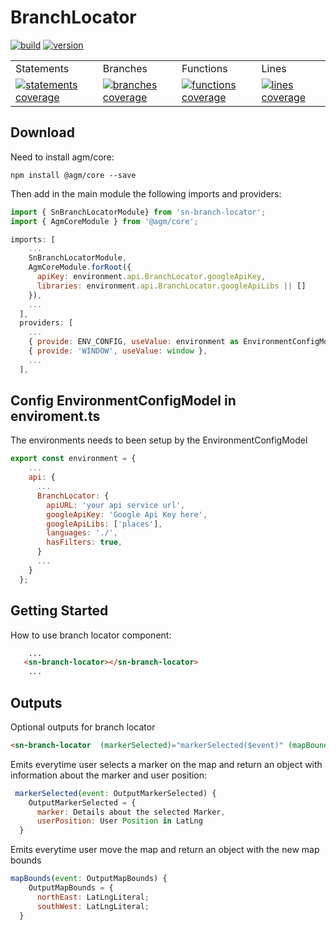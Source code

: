 # BranchLocator


<a href="https://nexus.devops.blue4sky.com/" rel="nofollow"><img id="Build" src="https://img.shields.io/badge/Build-OK-green.svg" alt="build"></a>
<a href="https://nexus.devops.blue4sky.com/" rel="nofollow"><img id="Version" src="https://img.shields.io/badge/Version-1.0.1-green.svg" alt="version"></a>

<table id="Coverage">
<tr><td>Statements</td><td>Branches</td><td>Functions</td><td>Lines</td></tr>
<tr>
<td>
<a href="https://nexus.devops.blue4sky.com/" rel="nofollow"><img id="Statements" src="https://img.shields.io/badge/Coverage-91.13%25-green.svg" alt="statements coverage"></a>
</td>
<td>
<a href="https://nexus.devops.blue4sky.com/" rel="nofollow"><img id="Branches" src="https://img.shields.io/badge/Coverage-75.48%25-green.svg" alt="branches coverage"></a>
</td>
<td>
<a href="https://nexus.devops.blue4sky.com/" rel="nofollow"><img id="Functions" src="https://img.shields.io/badge/Coverage-85.58%25-green.svg" alt="functions coverage"></a>
</td>
<td>
<a href="https://nexus.devops.blue4sky.com/" rel="nofollow"><img id="Lines" src="https://img.shields.io/badge/Coverage-90.83%25-green.svg" alt="lines coverage"></a>
</td>
</tr>
</table>




## Download
Need to install agm/core:

```npm
npm install @agm/core --save
```
Then add in the main module the following imports and providers:

```typescript
import { SnBranchLocatorModule} from 'sn-branch-locator';
import { AgmCoreModule } from '@agm/core';
```

```js
imports: [
    ...
    SnBranchLocatorModule,
    AgmCoreModule.forRoot({
      apiKey: environment.api.BranchLocator.googleApiKey,
      libraries: environment.api.BranchLocator.googleApiLibs || []
    }),
    ...
  ],
  providers: [
    ...
    { provide: ENV_CONFIG, useValue: environment as EnvironmentConfigModel },
    { provide: 'WINDOW', useValue: window },
    ...
  ],
```
## Config EnvironmentConfigModel in enviroment.ts

The environments needs to been setup by the EnvironmentConfigModel


```js
export const environment = {
    ...
    api: {
      ...
      BranchLocator: {
        apiURL: 'your api service url',
        googleApiKey: 'Google Api Key here',
        googleApiLibs: ['places'],
        languages: './',
        hasFilters: true,
      }
      ...
    }
  };
```

## Getting Started
How to use branch locator component:

```html
    ...
   <sn-branch-locator></sn-branch-locator>
    ...
```

## Outputs
Optional outputs for branch locator


```html
<sn-branch-locator  (markerSelected)="markerSelected($event)" (mapBounds)="mapBounds($event)"></sn-branch-locator>
```
Emits everytime user selects a marker on the map and return an object with information about the marker and user position:

```js
 markerSelected(event: OutputMarkerSelected) {
    OutputMarkerSelected = {
      marker: Details about the selected Marker,
      userPosition: User Position in LatLng
  }
```

Emits everytime user move the map and return an object with the new map bounds

```js
mapBounds(event: OutputMapBounds) {
    OutputMapBounds = {
      northEast: LatLngLiteral;
      southWest: LatLngLiteral;
  }
```